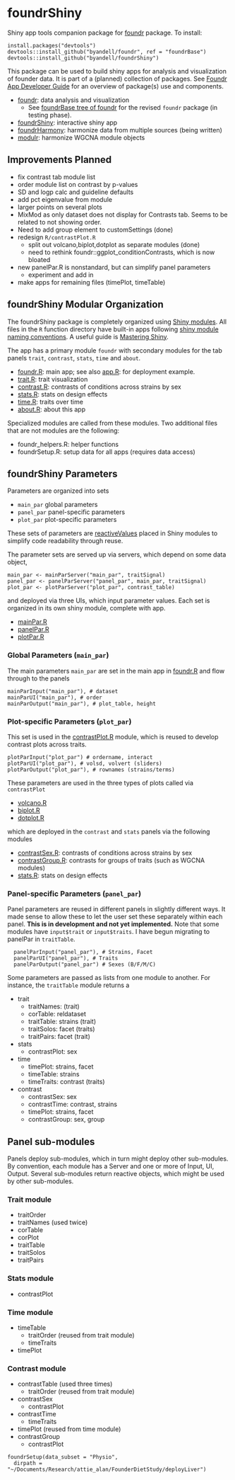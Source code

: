 # foundrShiny

Shiny app tools companion package for
[foundr](https://github.com/byandell/foundr) package. To install:

```
install.packages("devtools")
devtools::install_github("byandell/foundr", ref = "foundrBase")
devtools::install_github("byandell/foundrShiny")
```

This package can be used to build shiny apps for analysis and visualization of founder data.
It is part of a (planned) collection of packages. See
[Foundr App Developer Guide](https://docs.google.com/presentation/d/171HEopFlSTtf_AbrA28YIAJxJHvkzihB4_lcV6Ct-eI)
for an overview of package(s) use and components.

- [foundr](https://github.com/byandell/foundr): data analysis and visualization
  - See [foundrBase tree of foundr](https://github.com/byandell/foundr/tree/foundrBase) for the revised `foundr` package (in testing phase).
- [foundrShiny](https://github.com/byandell/foundrShiny): interactive shiny app
- [foundrHarmony](https://github.com/byandell/foundrHarmony): harmonize data from multiple sources (being written)
- [modulr](https://github.com/byandell/modulr): harmonize WGCNA module objects

## Improvements Planned

- fix contrast tab module list
- order module list on contrast by p-values
- SD and logp calc and guideline defaults
- add pct eigenvalue from module
- larger points on several plots
- MixMod as only dataset does not display for Contrasts tab. Seems to be related to not showing order.
- Need to add group element to customSettings (done)
- redesign `R/contrastPlot.R`
  + split out volcano,biplot,dotplot as separate modules (done)
  + need to rethink foundr::ggplot_conditionContrasts, which is now bloated
- new panelPar.R is nonstandard, but can simplify panel parameters
  + experiment and add in
- make apps for remaining files (timePlot, timeTable)

## foundrShiny Modular Organization

The foundrShiny package is completely organized using
[Shiny modules](https://mastering-shiny.org/scaling-modules.html).
All files in the `R` function directory have built-in apps following
[shiny module naming conventions](https://mastering-shiny.org/scaling-modules.html#naming-conventions).
A useful guide is
[Mastering Shiny](https://mastering-shiny.org/).

The app has a primary module `foundr` with secondary modules for the tab panels
`trait`, `contrast`, `stats`, `time` and `about`.

- [foundr.R](https://github.com/byandell/foundrShiny/blob/main/R/foundr.R):
main app; see also
[app.R](https://github.com/byandell/foundrShiny/blob/main/inst/shinyApp/app.R):
for deployment example.
- [trait.R](https://github.com/byandell/foundrShiny/blob/main/R/trait.R):
trait visualization
- [contrast.R](https://github.com/byandell/foundrShiny/blob/main/R/contrast.R):
contrasts of conditions across strains by sex
- [stats.R](https://github.com/byandell/foundrShiny/blob/main/R/stats.R):
stats on design effects
- [time.R](https://github.com/byandell/foundrShiny/blob/main/R/time.R):
traits over time
- [about.R](https://github.com/byandell/foundrShiny/blob/main/R/about.R):
about this app

Specialized modules are called from these modules.
Two additional files that are not modules are the following:

- foundr_helpers.R: helper functions
- foundrSetup.R: setup data for all apps (requires data access)

## foundrShiny Parameters

Parameters are organized into sets

- `main_par` global parameters
- `panel_par` panel-specific parameters
- `plot_par` plot-specific parameters

These sets of parameters are [reactiveValues](https://mastering-shiny.org/reactivity-objects.html)
placed in Shiny modules to simplify code readability through reuse.

The parameter sets are served up via servers, which depend on some data object,

```
main_par <- mainParServer("main_par", traitSignal)
panel_par <- panelParServer("panel_par", main_par, traitSignal)
plot_par <- plotParServer("plot_par", contrast_table)
```

and deployed via three UIs, which input parameter values.
Each set is organized in its own shiny module, complete with app.

- [mainPar.R](https://github.com/byandell/foundrShiny/blob/main/R/mainPar.R)
- [panelPar.R](https://github.com/byandell/foundrShiny/blob/main/R/panelPar.R)
- [plotPar.R](https://github.com/byandell/foundrShiny/blob/main/R/plotPar.R)

### Global Parameters (`main_par`)

The main parameters `main_par` are set in the main app in
[foundr.R](https://github.com/byandell/foundrShiny/blob/main/R/foundr.R)
and flow through to the panels

```
mainParInput("main_par"), # dataset
mainParUI("main_par"), # order
mainParOutput("main_par"), # plot_table, height
```

### Plot-specific Parameters (`plot_par`)

This set is used in the
[contrastPlot.R](https://github.com/byandell/foundrShiny/blob/main/R/contrastPlot.R)
module, which is reused to develop contrast plots across traits.

```
plotParInput("plot_par") # ordername, interact
plotParUI("plot_par"), # volsd, volvert (sliders)
plotParOutput("plot_par"), # rownames (strains/terms)
```

These parameters are used in the three types of plots called via `contrastPlot`

- [volcano.R](https://github.com/byandell/foundrShiny/blob/main/R/volcano.R)
- [biplot.R](https://github.com/byandell/foundrShiny/blob/main/R/biplot.R)
- [dotplot.R](https://github.com/byandell/foundrShiny/blob/main/R/dotplot.R)

which are deployed in the `contrast` and `stats` panels via the following modules

- [contrastSex.R](https://github.com/byandell/foundrShiny/blob/main/R/contrastSex.R):
contrasts of conditions across strains by sex
- [contrastGroup.R](https://github.com/byandell/foundrShiny/blob/main/R/contrastGroup.R):
contrasts for groups of traits (such as WGCNA modules)
- [stats.R](https://github.com/byandell/foundrShiny/blob/main/R/stats.R):
stats on design effects

### Panel-specific Parameters (`panel_par`)

Panel parameters are reused in different panels in slightly different ways.
It made sense to allow these to let the user set these separately within each panel. **This is in development and not yet implemented.** Note that some modules have `input$trait` or `input$traits`. I have begun migrating to panelPar in
`traitTable`.

```
  panelParInput("panel_par"), # Strains, Facet
  panelParUI("panel_par"), # Traits
  panelParOutput("panel_par") # Sexes (B/F/M/C)
```  

Some parameters are passed as lists from one module to another. For instance,
the `traitTable` module returns a 
- trait
  + traitNames: (trait)
  + corTable: reldataset
  + traitTable: strains (trait)
  + traitSolos: facet (traits)
  + traitPairs: facet (trait)
- stats
  + contrastPlot: sex
- time
  + timePlot: strains, facet
  + timeTable: strains
  + timeTraits: contrast (traits)
- contrast
  + contrastSex: sex 
  + contrastTime: contrast, strains
  + timePlot: strains, facet
  + contrastGroup: sex, group

## Panel sub-modules

Panels deploy sub-modules, which in turn might deploy other sub-modules.
By convention, each module has a Server and one or more of Input, UI, Output.
Several sub-modules return reactive objects, which might be used by other
sub-modules.

### Trait module

- traitOrder
- traitNames (used twice)
- corTable
- corPlot
- traitTable
- traitSolos
- traitPairs

### Stats module

- contrastPlot

### Time module

- timeTable
  + traitOrder (reused from trait module)
  + timeTraits
- timePlot

### Contrast module

- contrastTable (used three times)
  + traitOrder (reused from trait module)
- contrastSex
  + contrastPlot
- contrastTime
  + timeTraits
- timePlot (reused from time module)
- contrastGroup
  + contrastPlot

```
foundrSetup(data_subset = "Physio",
  dirpath = "~/Documents/Research/attie_alan/FounderDietStudy/deployLiver")
```
